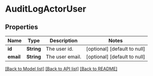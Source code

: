 # AuditLogActorUser
## Properties

| Name | Type | Description | Notes |
|------------ | ------------- | ------------- | -------------|
| **id** | **String** | The user id. | [optional] [default to null] |
| **email** | **String** | The user email. | [optional] [default to null] |

[[Back to Model list]](../README.md#documentation-for-models) [[Back to API list]](../README.md#documentation-for-api-endpoints) [[Back to README]](../README.md)

